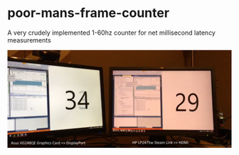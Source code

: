 # poor-mans-frame-counter
A very crudely implemented 1-60hz counter for net millisecond latency measurements

![Image](https://raw.githubusercontent.com/jogleasonjr/poor-mans-frame-counter/master/images/shot0.png)

